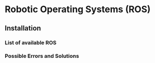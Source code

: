 # Robotic Operating Systems (ROS)

## Installation
### List of available ROS 
### Possible Errors and Solutions
